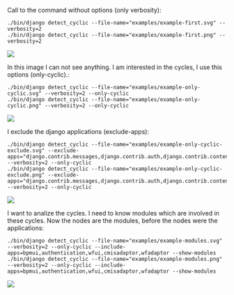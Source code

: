 Call to the command without options (only verbosity):


    ./bin/django detect_cyclic --file-name="examples/example-first.svg" --verbosity=2
    ./bin/django detect_cyclic --file-name="examples/example-first.png" --verbosity=2

<img src='https://github.com/goinnn/django-detect-cyclic/raw/master/examples/example-first.png'/>

In this image I can not see anything. I am interested in the cycles, I use this options (only-cyclic).:


    ./bin/django detect_cyclic --file-name="examples/example-only-cyclic.svg" --verbosity=2 --only-cyclic
    ./bin/django detect_cyclic --file-name="examples/example-only-cyclic.png" --verbosity=2 --only-cyclic

<img src='https://github.com/goinnn/django-detect-cyclic/raw/master/examples/example-only-cyclic.png'/>

I exclude the django applications (exclude-apps):


    ./bin/django detect_cyclic --file-name="examples/example-only-cyclic-exclude.svg" --exclude-apps="django.contrib.messages,django.contrib.auth,django.contrib.contenttypes,django.contrib.admin" --verbosity=2 --only-cyclic
    ./bin/django detect_cyclic --file-name="examples/example-only-cyclic-exclude.png" --exclude-apps="django.contrib.messages,django.contrib.auth,django.contrib.contenttypes,django.contrib.admin" --verbosity=2 --only-cyclic

<img src='https://github.com/goinnn/django-detect-cyclic/raw/master/examples/example-only-cyclic-exclude.png'/>

I want to analize the cycles. I need to know modules which are involved in these cycles. Now the nodes are the modules, before the nodes were the applications:


    ./bin/django detect_cyclic --file-name="examples/example-modules.svg" --verbosity=2 --only-cyclic --include-apps=bpmui,authentication,wfui,cmisadaptor,wfadaptor --show-modules
    ./bin/django detect_cyclic --file-name="examples/example-modules.png" --verbosity=2 --only-cyclic --include-apps=bpmui,authentication,wfui,cmisadaptor,wfadaptor --show-modules

<img src='https://github.com/goinnn/django-detect-cyclic/raw/master/examples/example-modules.png'/>